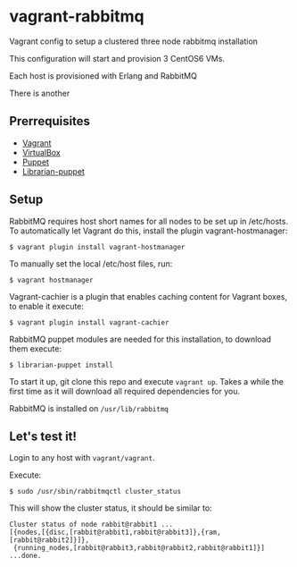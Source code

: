 vagrant-rabbitmq
=============

Vagrant config to setup a clustered three node rabbitmq installation

This configuration will start and provision 3 CentOS6 VMs.

Each host is provisioned with Erlang and RabbitMQ

There is another 

Prerrequisites
-------------------------
* [Vagrant](http://www.vagrantup.com/)
* [VirtualBox](https://www.virtualbox.org/)
* [Puppet](http://puppetlabs.com/)
* [Librarian-puppet](http://librarian-puppet.com/)

Setup
-------------------------

RabbitMQ requires host short names for all nodes to be set up in /etc/hosts. To automatically let Vagrant do this, install the plugin vagrant-hostmanager:

```$ vagrant plugin install vagrant-hostmanager```

To manually set the local /etc/host files, run:

```$ vagrant hostmanager```

Vagrant-cachier is a plugin that enables caching content for Vagrant boxes, to enable it execute:

```$ vagrant plugin install vagrant-cachier```

RabbitMQ puppet modules are needed for this installation, to download them execute:

```$ librarian-puppet install```

To start it up, git clone this repo and execute ```vagrant up```. Takes a while the first time as it will download all required dependencies for you.

RabbitMQ is installed on ```/usr/lib/rabbitmq```

Let's test it!
-------------------------

Login to any host with ```vagrant/vagrant```.

Execute:

```$ sudo /usr/sbin/rabbitmqctl cluster_status```

This will show the cluster status, it should be similar to:

```
Cluster status of node rabbit@rabbit1 ...
[{nodes,[{disc,[rabbit@rabbit1,rabbit@rabbit3]},{ram,[rabbit@rabbit2]}]},
 {running_nodes,[rabbit@rabbit3,rabbit@rabbit2,rabbit@rabbit1]}]
...done.
```
